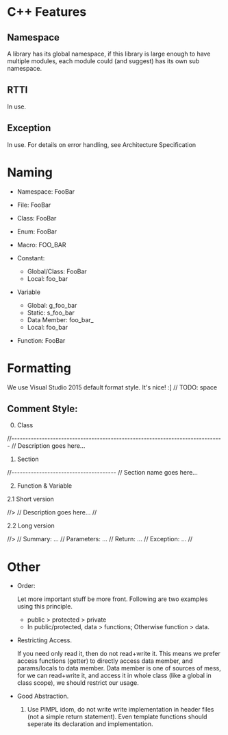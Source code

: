 # C++ Features

## Namespace

A library has its global namespace, if this library is large enough to have multiple modules, each module could (and suggest) has its own sub namespace.

## RTTI

In use.

## Exception

In use. For details on error handling, see Architecture Specification


# Naming

* Namespace: FooBar

* File: FooBar

* Class: FooBar

* Enum: FooBar

* Macro: FOO_BAR

* Constant:
  * Global/Class: FooBar
  * Local: foo_bar

* Variable
  * Global: g_foo_bar
  * Static: s_foo_bar
  * Data Member: foo_bar_
  * Local: foo_bar

* Function: FooBar

# Formatting

  We use Visual Studio 2015 default format style. It's nice! :]
  // TODO: space

## Comment Style:

0. Class

//-----------------------------------------------------------------------------
// Description goes here...

1. Section

//--------------------------------------
// Section name goes here...

2. Function & Variable

2.1 Short version

//>
// Description goes here...
//

2.2 Long version

//>
// Summary: ...
// Parameters: ...
// Return: ...
// Exception: ...
//

# Other

* Order: 

  Let more important stuff be more front. Following are two examples using this principle.
  * public > protected > private
  * In public/protected, data > functions; Otherwise function > data.

* Restricting Access. 

  If you need only read it, then do not read+write it. This means we prefer access functions (getter) to directly access data member, and params/locals to data member. Data member is one of sources of mess, for we can read+write it, and access it in whole class (like a global in class scope), we should restrict our usage.

* Good Abstraction.

  1. Use PIMPL idom, do not write write implementation in header files (not a simple return statement). Even template functions should seperate its declaration and implementation.

